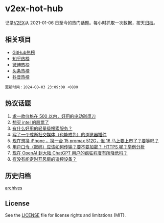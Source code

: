 # v2ex-hot-hub

 记录[V2EX](https://www.v2ex.com/)从 2021-01-06 日至今的热门话题。每小时抓取一次数据，按天[归档](archives)。
 
 ## 相关项目

- [GitHub热榜](https://github.com/lonnyzhang423/github-hot-hub)
- [知乎热榜](https://github.com/lonnyzhang423/zhihu-hot-hub)
- [微博热榜](https://github.com/lonnyzhang423/weibo-hot-hub)
- [头条热榜](https://github.com/lonnyzhang423/toutiao-hot-hub)
- [抖音热榜](https://github.com/lonnyzhang423/douyin-hot-hub)


 `更新时间：2024-08-03 23:09:08 +0800`

## 热议话题

1. [求一款价格在 500 以内，好用的电动剃须刀](https://www.v2ex.com/t/1062166)
1. [想买 intel 的股票了](https://www.v2ex.com/t/1062204)
1. [有什么好用的轻量级搜索服务？](https://www.v2ex.com/t/1062181)
1. [写了一个戒断社交媒体（也能戒色）的浏览器插件](https://www.v2ex.com/t/1062167)
1. [现在想换 iPhone ，换一台 15 promax 512G，但 16 马上要上市了？要等吗？](https://www.v2ex.com/t/1062212)
1. [用户口令（密码）应该如何传输？要不要加密？ HTTPS 呢？举例分析](https://www.v2ex.com/t/1062222)
1. [现在 OpenAI 封大陆 ChatGPT 用户的疯狂程度有所降低吗？](https://www.v2ex.com/t/1062162)
1. [有没有能定时开风扇的遥控设备？](https://www.v2ex.com/t/1062202)

## 历史归档

[archives](archives)

## License

See the [LICENSE](LICENSE) file for license rights and limitations (MIT).
